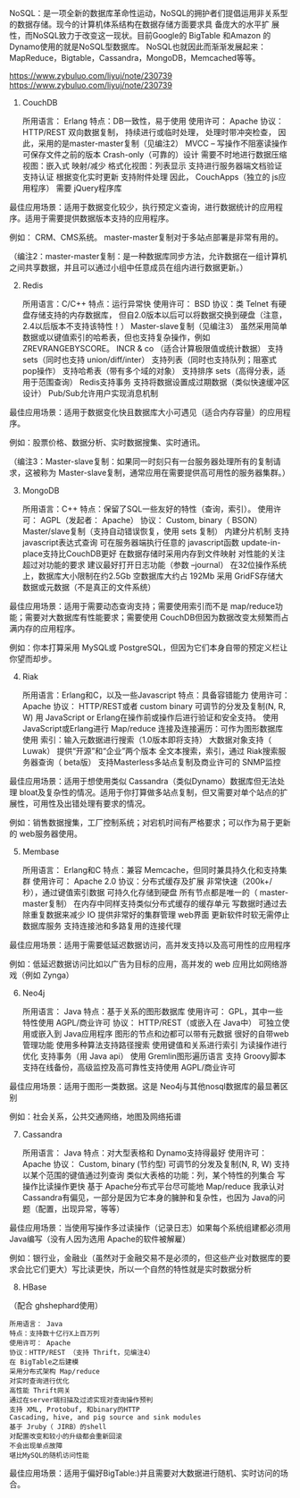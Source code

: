 
NoSQL：是一项全新的数据库革命性运动，NoSQL的拥护者们提倡运用非关系型的数据存储。现今的计算机体系结构在数据存储方面要求具 备庞大的水平扩 展性，而NoSQL致力于改变这一现状。目前Google的 BigTable 和Amazon 的Dynamo使用的就是NoSQL型数据库。
NoSQL也就因此而渐渐发展起来：MapReduce，Bigtable，Cassandra，MongoDB，Memcached等等。


https://www.zybuluo.com/liyuj/note/230739
https://www.zybuluo.com/liyuj/note/230739


1. CouchDB

    所用语言： Erlang
    特点：DB一致性，易于使用
    使用许可： Apache
    协议： HTTP/REST
    双向数据复制，
    持续进行或临时处理，
    处理时带冲突检查，
    因此，采用的是master-master复制（见编注2）
    MVCC – 写操作不阻塞读操作
    可保存文件之前的版本
    Crash-only（可靠的）设计
    需要不时地进行数据压缩
    视图：嵌入式 映射/减少
    格式化视图：列表显示
    支持进行服务器端文档验证
    支持认证
    根据变化实时更新
    支持附件处理
    因此， CouchApps（独立的 js应用程序）
    需要 jQuery程序库

 

最佳应用场景：适用于数据变化较少，执行预定义查询，进行数据统计的应用程序。适用于需要提供数据版本支持的应用程序。

例如： CRM、CMS系统。 master-master复制对于多站点部署是非常有用的。

（编注2：master-master复制：是一种数据库同步方法，允许数据在一组计算机之间共享数据，并且可以通过小组中任意成员在组内进行数据更新。）

 

2. Redis

    所用语言：C/C++
    特点：运行异常快
    使用许可： BSD
    协议：类 Telnet
    有硬盘存储支持的内存数据库，
    但自2.0版本以后可以将数据交换到硬盘（注意， 2.4以后版本不支持该特性！）
    Master-slave复制（见编注3）
    虽然采用简单数据或以键值索引的哈希表，但也支持复杂操作，例如 ZREVRANGEBYSCORE。
    INCR & co （适合计算极限值或统计数据）
    支持 sets（同时也支持 union/diff/inter）
    支持列表（同时也支持队列；阻塞式 pop操作）
    支持哈希表（带有多个域的对象）
    支持排序 sets（高得分表，适用于范围查询）
    Redis支持事务
    支持将数据设置成过期数据（类似快速缓冲区设计）
    Pub/Sub允许用户实现消息机制

 

最佳应用场景：适用于数据变化快且数据库大小可遇见（适合内存容量）的应用程序。

例如：股票价格、数据分析、实时数据搜集、实时通讯。

（编注3：Master-slave复制：如果同一时刻只有一台服务器处理所有的复制请求，这被称为 Master-slave复制，通常应用在需要提供高可用性的服务器集群。）

 

3. MongoDB

    所用语言：C++
    特点：保留了SQL一些友好的特性（查询，索引）。
    使用许可： AGPL（发起者： Apache）
    协议： Custom, binary（ BSON）
    Master/slave复制（支持自动错误恢复，使用 sets 复制）
    内建分片机制
    支持 javascript表达式查询
    可在服务器端执行任意的 javascript函数
    update-in-place支持比CouchDB更好
    在数据存储时采用内存到文件映射
    对性能的关注超过对功能的要求
    建议最好打开日志功能（参数 –journal）
    在32位操作系统上，数据库大小限制在约2.5Gb
    空数据库大约占 192Mb
    采用 GridFS存储大数据或元数据（不是真正的文件系统）

 

最佳应用场景：适用于需要动态查询支持；需要使用索引而不是 map/reduce功能；需要对大数据库有性能要求；需要使用 CouchDB但因为数据改变太频繁而占满内存的应用程序。

例如：你本打算采用 MySQL或 PostgreSQL，但因为它们本身自带的预定义栏让你望而却步。

 

4. Riak

    所用语言：Erlang和C，以及一些Javascript
    特点：具备容错能力
    使用许可： Apache
    协议： HTTP/REST或者 custom binary
    可调节的分发及复制(N, R, W)
    用 JavaScript or Erlang在操作前或操作后进行验证和安全支持。
    使用JavaScript或Erlang进行 Map/reduce
    连接及连接遍历：可作为图形数据库使用
    索引：输入元数据进行搜索（1.0版本即将支持）
    大数据对象支持（ Luwak）
    提供“开源”和“企业”两个版本
    全文本搜索，索引，通过 Riak搜索服务器查询（ beta版）
    支持Masterless多站点复制及商业许可的 SNMP监控

 

最佳应用场景：适用于想使用类似 Cassandra（类似Dynamo）数据库但无法处理 bloat及复杂性的情况。适用于你打算做多站点复制，但又需要对单个站点的扩展性，可用性及出错处理有要求的情况。

例如：销售数据搜集，工厂控制系统；对宕机时间有严格要求；可以作为易于更新的 web服务器使用。

5. Membase

    所用语言： Erlang和C
    特点：兼容 Memcache，但同时兼具持久化和支持集群
    使用许可： Apache 2.0
    协议：分布式缓存及扩展
    非常快速（200k+/秒），通过键值索引数据
    可持久化存储到硬盘
    所有节点都是唯一的（ master-master复制）
    在内存中同样支持类似分布式缓存的缓存单元
    写数据时通过去除重复数据来减少 IO
    提供非常好的集群管理 web界面
    更新软件时软无需停止数据库服务
    支持连接池和多路复用的连接代理

 

最佳应用场景：适用于需要低延迟数据访问，高并发支持以及高可用性的应用程序

例如：低延迟数据访问比如以广告为目标的应用，高并发的 web 应用比如网络游戏（例如 Zynga）

 

6. Neo4j

    所用语言： Java
    特点：基于关系的图形数据库
    使用许可： GPL，其中一些特性使用 AGPL/商业许可
    协议： HTTP/REST（或嵌入在 Java中）
    可独立使用或嵌入到 Java应用程序
    图形的节点和边都可以带有元数据
    很好的自带web管理功能
    使用多种算法支持路径搜索
    使用键值和关系进行索引
    为读操作进行优化
    支持事务（用 Java api）
    使用 Gremlin图形遍历语言
    支持 Groovy脚本
    支持在线备份，高级监控及高可靠性支持使用 AGPL/商业许可

 

最佳应用场景：适用于图形一类数据。这是 Neo4j与其他nosql数据库的最显著区别

例如：社会关系，公共交通网络，地图及网络拓谱

 

7. Cassandra

    所用语言： Java
    特点：对大型表格和 Dynamo支持得最好
    使用许可： Apache
    协议： Custom, binary (节约型)
    可调节的分发及复制(N, R, W)
    支持以某个范围的键值通过列查询
    类似大表格的功能：列，某个特性的列集合
    写操作比读操作更快
    基于 Apache分布式平台尽可能地 Map/reduce
    我承认对 Cassandra有偏见，一部分是因为它本身的臃肿和复杂性，也因为 Java的问题（配置，出现异常，等等）

 

最佳应用场景：当使用写操作多过读操作（记录日志）如果每个系统组建都必须用 Java编写（没有人因为选用 Apache的软件被解雇）

例如：银行业，金融业（虽然对于金融交易不是必须的，但这些产业对数据库的要求会比它们更大）写比读更快，所以一个自然的特性就是实时数据分析

 

8. HBase

（配合 ghshephard使用）

    所用语言： Java
    特点：支持数十亿行X上百万列
    使用许可： Apache
    协议：HTTP/REST （支持 Thrift，见编注4）
    在 BigTable之后建模
    采用分布式架构 Map/reduce
    对实时查询进行优化
    高性能 Thrift网关
    通过在server端扫描及过滤实现对查询操作预判
    支持 XML, Protobuf, 和binary的HTTP
    Cascading, hive, and pig source and sink modules
    基于 Jruby（ JIRB）的shell
    对配置改变和较小的升级都会重新回滚
    不会出现单点故障
    堪比MySQL的随机访问性能
    
最佳应用场景：适用于偏好BigTable:)并且需要对大数据进行随机、实时访问的场合。
